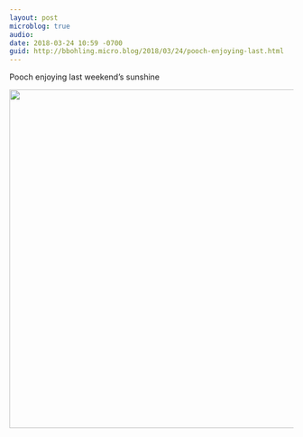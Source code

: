 ```yaml
---
layout: post
microblog: true
audio: 
date: 2018-03-24 10:59 -0700
guid: http://bbohling.micro.blog/2018/03/24/pooch-enjoying-last.html
---
```

Pooch enjoying last weekend’s sunshine

<img src="http://micro.brandonbohling.com/uploads/2018/6b6a9351c6.jpg" width="600" height="600" />
